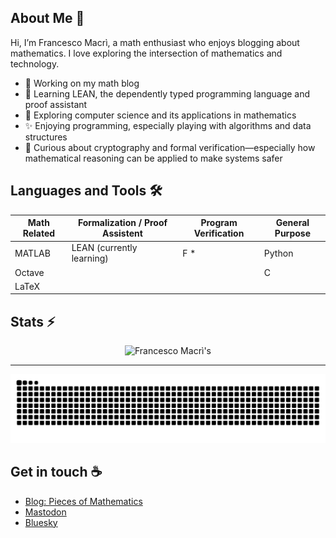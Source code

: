 ## About Me :bust_in_silhouette:

Hi, I’m Francesco Macrì, a math enthusiast who enjoys blogging about mathematics. I love exploring the intersection of mathematics and technology.

- :telescope: Working on my math blog
- :seedling: Learning LEAN, the dependently typed programming language and proof assistant
- :nut_and_bolt: Exploring computer science and its applications in mathematics
- :sparkles: Enjoying programming, especially playing with algorithms and data structures
- :closed_lock_with_key: Curious about cryptography and formal verification—especially how mathematical reasoning can be applied to make systems safer
      
## Languages and Tools :hammer_and_wrench:

<div align="center">

<!-- Start of centered table -->

| Math Related | Formalization / Proof Assistent  | Program Verification | General Purpose |
|--------------|----------------------------------|----------------------|-----------------|
| MATLAB       | LEAN (currently learning)        | F *                  | Python          |
| Octave       |                                  |                      | C               |
| LaTeX        |                                  |                      |                 |

<!-- End of centered table -->

</div>

## Stats :zap:

<div align=center>

  <img width=390 src="https://github-readme-streak-stats.herokuapp.com/?user=francescomacri&theme=transparent&count_private=true&border_radius=10&locale=en" alt="Francesco Macrì's" />
  
</div>

<hr>

![Snake Animation](https://github.com/francescomacri/francescomacri/blob/manual-run-output/docker/github-contribution-grid-snake-dark.svg)

## Get in touch :coffee:

- [Blog: Pieces of Mathematics](https://www.piecesofmathematics.com)
- [Mastodon](https://mathstodon.xyz/@pieces_of_mathematics)
- [Bluesky](https://bsky.app/profile/pcsofmath.bsky.social)


<!--

<p align="center">
  <img src="https://skillicons.dev/icons?i=python,octave,matlab,anaconda,latex,vscode" />
</p>

  <img width=390 src="https://github-readme-stats.vercel.app/api?username=francescomacri&theme=transparent&count_private=true&show_icons=true&rank_icon=github&locale=en" alt="Francesco Macrì's GitHub Stats" />
  
<img width=325 src="https://github-readme-stats.vercel.app/api/top-langs?username=francescomacri&theme=transparent&layout=donut&hide=css&langs_count=8&border_radius=10&show_icons=true&locale=en" alt="Francesco Macrì's Most Used Languages" />

-->
